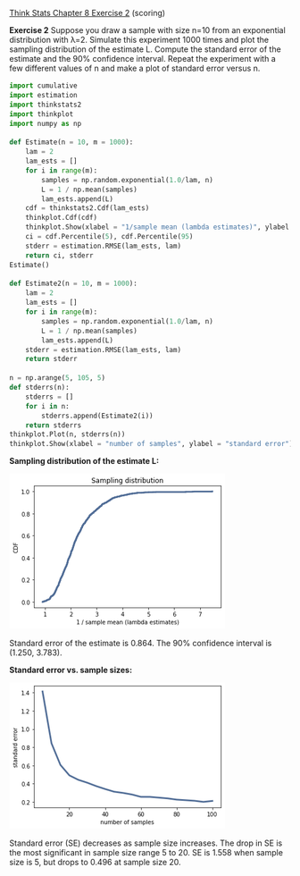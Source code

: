 [Think Stats Chapter 8 Exercise 2](http://greenteapress.com/thinkstats2/html/thinkstats2009.html#toc77) (scoring)

**Exercise 2**  Suppose you draw a sample with size n=10 from an exponential distribution with λ=2. Simulate this experiment 1000 times and plot the sampling distribution of the estimate L. Compute the standard error of the estimate and the 90% confidence interval. Repeat the experiment with a few different values of n and make a plot of standard error versus n.

```python
import cumulative
import estimation
import thinkstats2
import thinkplot
import numpy as np

def Estimate(n = 10, m = 1000):
    lam = 2
    lam_ests = []
    for i in range(m):
        samples = np.random.exponential(1.0/lam, n)
        L = 1 / np.mean(samples)
        lam_ests.append(L)
    cdf = thinkstats2.Cdf(lam_ests)
    thinkplot.Cdf(cdf)
    thinkplot.Show(xlabel = "1/sample mean (lambda estimates)", ylabel = "CDF", title = "Sampling distribution")
    ci = cdf.Percentile(5), cdf.Percentile(95)
    stderr = estimation.RMSE(lam_ests, lam)
    return ci, stderr
Estimate()

def Estimate2(n = 10, m = 1000):
    lam = 2
    lam_ests = []
    for i in range(m):
        samples = np.random.exponential(1.0/lam, n)
        L = 1 / np.mean(samples)
        lam_ests.append(L)
    stderr = estimation.RMSE(lam_ests, lam)
    return stderr

n = np.arange(5, 105, 5)
def stderrs(n):
    stderrs = []
    for i in n:
        stderrs.append(Estimate2(i))
    return stderrs
thinkplot.Plot(n, stderrs(n))
thinkplot.Show(xlabel = "number of samples", ylabel = "standard error")
```
**Sampling distribution of the estimate L:**

![](Ch8_Ex2.png)

Standard error of the estimate is 0.864.
The 90% confidence interval is (1.250, 3.783).

**Standard error vs. sample sizes:**

![](Ch8_Ex2_graph2.png)

Standard error (SE) decreases as sample size increases. The drop in SE is the most significant in sample size range 5 to 20. SE is 1.558 when sample size is 5, but drops to 0.496 at sample size 20. 



